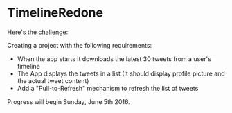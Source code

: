 # TimelineRedone
Here's the challenge:

Creating a project with the following requirements:

* When the app starts it downloads the latest 30 tweets from a user's timeline
* The App displays the tweets in a list (It should display profile picture and the actual tweet content)
* Add a "Pull-to-Refresh" mechanism to refresh the list of tweets

Progress will begin Sunday, June 5th 2016. 
